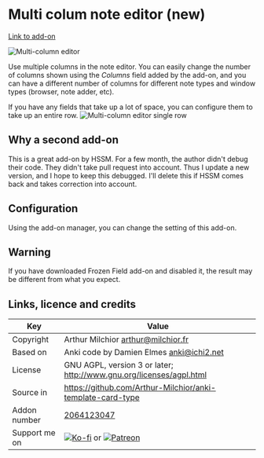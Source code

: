 # Multi colum note editor (new)
[Link to add-on](https://ankiweb.net/shared/info/2064123047)

![Multi-column editor](https://raw.github.com/hssm/anki-addons/master/docs/multicolumn_browser.png)

Use multiple columns in the note editor. You can easily change the number of columns shown using the *Columns* field added by the add-on, and you can have a different number of columns for different note types and window types (browser, note adder, etc).

If you have any fields that take up a lot of space, you can configure them to take up an entire row.
![Multi-column editor single row](https://raw.github.com/hssm/anki-addons/master/docs/multicolumn_browser_single_row.png)

## Why a second add-on

This is a great add-on by HSSM. For a few month, the author didn't
debug their code. They didn't take pull request into account. Thus I
update a new version, and I hope to keep this debugged. I'll delete
this if HSSM comes back and takes correction into account.

## Configuration
Using the add-on manager, you can change the setting of this
add-on.

## Warning
If you have downloaded Frozen Field add-on and disabled it, the result
may be different from what you expect.

## Links, licence and credits

Key         |Value
------------|-------------------------------------------------------------------
Copyright   | Arthur Milchior <arthur@milchior.fr>
Based on    | Anki code by Damien Elmes <anki@ichi2.net>
License     | GNU AGPL, version 3 or later; http://www.gnu.org/licenses/agpl.html
Source in   | https://github.com/Arthur-Milchior/anki-template-card-type
Addon number| [2064123047](https://ankiweb.net/shared/info/2064123047)
Support me on| [![Ko-fi](https://ko-fi.com/img/Kofi_Logo_Blue.svg)](Ko-fi.com/arthurmilchior) or [![Patreon](http://www.milchior.fr/patreon.png)](https://www.patreon.com/bePatron?u=146206)

